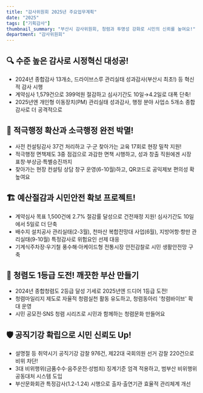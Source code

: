 ```yaml
---
title: "감사위원회 2025년 주요업무계획"
date: "2025"
tags: ["기획감사"]
thumbnail_summary: "부산시 감사위원회, 청렴과 투명성 강화로 시민의 신뢰를 높여요!"
department: "감사위원회"
---
```


## 🔍 **수준 높은 감사로 시정혁신 대성공!**

- 2024년 종합감사 13개소, 드라이브스루 관리실태 성과감사(부산시 최초!) 등 혁신적 감사 시행
- 계약심사 1,579건으로 399억원 절감하고 심사기간도 10일→4.2일로 대폭 단축!
- 2025년엔 개인형 이동장치(PM) 관리실태 성과감사, 행정 분야 사업소 5개소 종합감사로 더 공격적으로

## 🎯 **적극행정 확산과 소극행정 완전 박멸!**

- 사전 컨설팅감사 37건 처리하고 구·군 찾아가는 교육 17회로 현장 밀착 지원!
- 적극행정 면책제도 3중 점검으로 과감한 면책 시행하고, 성과 창출 직원에겐 시장 표창·부상금·특별승진까지
- 찾아가는 현장 컨설팅 상담 창구 운영(6-10월)하고, QR코드로 공익제보 편의성 확 높여요

## 🏗️ **예산절감과 시민안전 확보 프로젝트!**

- 계약심사 목표 1,500건에 2.7% 절감률 달성으로 건전재정 지원! 심사기간도 10일에서 5일로 더 단축
- 배수지 설치공사 관리실태(2-3월), 천마산 복합전망대 사업(6월), 지방어항·항만 관리실태(9-10월) 특정감사로 위험요인 선제 대응
- 기계식주차장·우기철 풍수해·아케이드형 전통시장 안전감찰로 시민 생활안전망 구축

## 💎 **청렴도 1등급 도전! 깨끗한 부산 만들기**

- 2024년 종합청렴도 2등급 달성 기세로 2025년엔 드디어 1등급 도전!
- 청렴마일리지 제도로 자율적 청렴실천 활동 유도하고, 청렴동아리 '청렴바이브' 확대 운영
- 시민 공모전·SNS 청렴 시리즈로 시민과 함께하는 청렴문화 만들어요

## 🛡️ **공직기강 확립으로 시민 신뢰도 Up!**

- 설명절 등 취약시기 공직기강 감찰 976건, 제22대 국회의원 선거 감찰 220건으로 비위 차단!
- 3대 비위행위(금품수수·음주운전·성범죄) 징계기준 엄격 적용하고, 범부산 비위행위 공동대처 시스템 도입
- 부산문화회관 특정감사(1.2-1.24) 시행으로 출자·출연기관 효율적 관리체계 개선